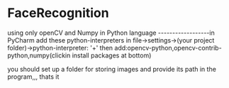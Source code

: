 # FaceRecognition
using only openCV and Numpy in Python language
------------------in PyCharm
add these python-interpreters in file->settings->(your project folder)->python-interpreter:
                                                          '+' then add:opencv-python,opencv-contrib-python,numpy(clickin install packages at bottom)
     
you should set up a folder for storing images and provide its path in the program,,,
thats it

